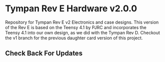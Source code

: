 # Tympan Rev E Hardware v2.0.0
Repository for Tympan Rev E v2 Electronics and case designs. This version of the Rev E is based on the Teensy 4.1 by PJRC and incorporates the Teensy 4.1 into our own design, as we did with the Tympan Rev D. Checkout the v1 branch for the previous daughter card version of this project.

## Check Back For Updates

